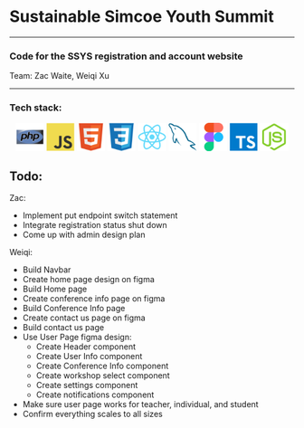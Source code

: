 # Sustainable Simcoe Youth Summit

---

### Code for the SSYS registration and account website

Team: Zac Waite, Weiqi Xu

---

### Tech stack:

<p align="center">
<img src="https://raw.githubusercontent.com/devicons/devicon/master/icons/php/php-original.svg" alt="php" width="50px" height="50px" />
<img src="https://raw.githubusercontent.com/devicons/devicon/master/icons/javascript/javascript-original.svg" alt="javascript" width="50px" height="50px" />
<img src="https://raw.githubusercontent.com/devicons/devicon/master/icons/html5/html5-original.svg" alt="html5" width="50px" height="50px" />
<img src="https://raw.githubusercontent.com/devicons/devicon/master/icons/css3/css3-original.svg" alt="css3" width="50px" height="50px" />
<img src="https://raw.githubusercontent.com/devicons/devicon/master/icons/react/react-original.svg" alt="react" width="50px" height="50px" />
<img src="https://raw.githubusercontent.com/devicons/devicon/master/icons/mysql/mysql-original.svg" alt="mysql" width="50px" height="50px" />
<img src="https://raw.githubusercontent.com/devicons/devicon/master/icons/figma/figma-original.svg" alt="mysql" width="50px" height="50px" />
<img src="https://raw.githubusercontent.com/devicons/devicon/master/icons/typescript/typescript-original.svg" alt="mysql" width="50px" height="50px" />
<img src="https://raw.githubusercontent.com/devicons/devicon/master/icons/nodejs/nodejs-original.svg" alt="mysql" width="50px" height="50px" />
</p>

## Todo:

Zac:

* Implement put endpoint switch statement
* Integrate registration status shut down
* Come up with admin design plan

Weiqi:

* Build Navbar
* Create home page design on figma
* Build Home page
* Create conference info page on figma
* Build Conference Info page
* Create contact us page on figma
* Build contact us page
* Use User Page figma design:
    * Create Header component
    * Create User Info component
    * Create Conference Info component
    * Create workshop select component
    * Create settings component
    * Create notifications component
* Make sure user page works for teacher, individual, and student
* Confirm everything scales to all sizes
